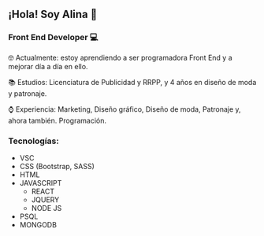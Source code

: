 ## ¡Hola! Soy Alina 👋

### Front End Developer :computer:

:nerd_face: Actualmente: estoy aprendiendo a ser programadora Front End y a mejorar día a día en ello.

:books: Estudios: Licenciatura de Publicidad y RRPP, y 4 años en diseño de moda y patronaje.

:watch: Experiencia: Marketing, Diseño gráfico, Diseño de moda, Patronaje y, ahora también. Programación.

### Tecnologías:

- VSC
- CSS (Bootstrap, SASS)
- HTML
- JAVASCRIPT
  - REACT
  - JQUERY
  - NODE JS
- PSQL
- MONGODB

